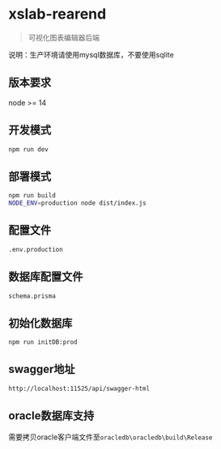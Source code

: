 # xslab-rearend
> 可视化图表编辑器后端

说明：生产环境请使用mysql数据库，不要使用sqlite

## 版本要求
node >= 14

## 开发模式
```bash
npm run dev
```

## 部署模式
```bash
npm run build
NODE_ENV=production node dist/index.js
```

## 配置文件
```bash
.env.production
```

## 数据库配置文件
```bash
schema.prisma
```

## 初始化数据库
```bash
npm run initDB:prod
```

## swagger地址
```bash
http://localhost:11525/api/swagger-html
```



## oracle数据库支持
需要拷贝oracle客户端文件至`oracledb\oracledb\build\Release`
